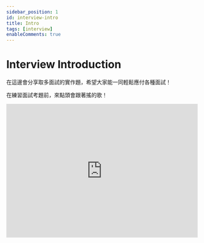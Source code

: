 ```yaml
---
sidebar_position: 1
id: interview-intro
title: Intro
tags: [interview]
enableComments: true
---
```


# Interview Introduction

在這邊會分享取多面試的實作題，希望大家能一同輕鬆應付各種面試！

在練習面試考題前，來點頭會跟著搖的歌！
<iframe src="https://open.spotify.com/embed/track/38NfAE14YpurC4fauBvZkY?utm_source=generator" width="100%" height="352" frameBorder="0" allowfullscreen="" allow="autoplay; clipboard-write; encrypted-media; fullscreen; picture-in-picture" loading="lazy"></iframe>